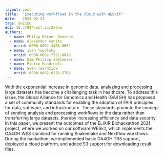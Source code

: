 ```yaml
---
layout: post
title:  "Executing workflows in the cloud with WESkit"
date:   2023-02-21
tags: BH21EU
doi: 10.37044/osf.io/2z6nu
authors:
  - name: Philip Reiner Kensche
  - name: Alexander Kanitz
    orcid: 0000-0002-3468-0652
  - name: Ivan Topolsky
    orcid: 0000-0002-7561-0810
  - name: Kim Philipp Jablonski
  - name: Pietro Mandreoli
  - name: Sven Twardziok
    orcid: 0000-0002-0326-5704
---
```


With the exponential increase in genomic data, analyzing and processing large datasets has become a challenging task in healthcare. To address this issue, the Global Alliance for Genomics and Health (GA4GH) has proposed a set of community standards for enabling the adoption of FAIR principles for data, software, and infrastructure. These standards promote the concept of sending analysis and processing workflows to the data rather than transferring large datasets, thereby increasing efficiency and data security. In this paper, we present the outcomes of the ELIXIR Biohackathon 2021 project, where we worked on our software WESkit, which implements the GA4GH WES standard for running Snakemake and Nextflow workflows. During the hackathon, we implemented basic GA4GH TRS support, deployed a cloud platform, and added S3 support for downloading result files.

